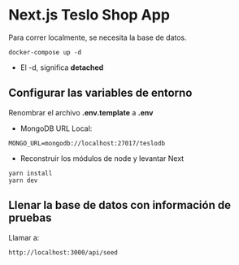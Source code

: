 # Next.js Teslo Shop App
Para correr localmente, se necesita la base de datos.
```
docker-compose up -d
```
* El -d, significa __detached__


## Configurar las variables de entorno
Renombrar el archivo __.env.template__ a __.env__
* MongoDB URL Local:
```
MONGO_URL=mongodb://localhost:27017/teslodb
```
* Reconstruir los módulos de node y levantar Next
```
yarn install
yarn dev
```

## Llenar la base de datos con información de pruebas

Llamar a:
```
http://localhost:3000/api/seed
